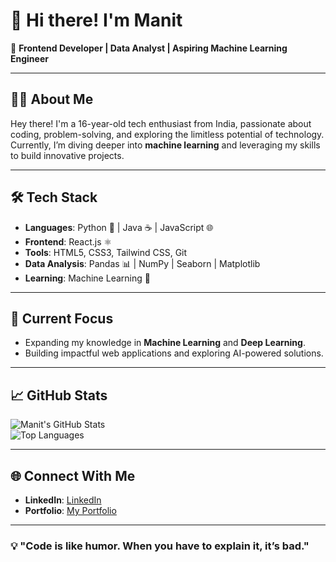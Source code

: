 # 👋 Hi there! I'm **Manit**  
🌟 **Frontend Developer | Data Analyst | Aspiring Machine Learning Engineer**  

---

## 🧑‍💻 About Me  
Hey there! I'm a 16-year-old tech enthusiast from India, passionate about coding, problem-solving, and exploring the limitless potential of technology. Currently, I’m diving deeper into **machine learning** and leveraging my skills to build innovative projects.

---

## 🛠️ Tech Stack  
- **Languages**: Python 🐍 | Java ☕ | JavaScript 🌐  
- **Frontend**: React.js ⚛️  
- **Tools**: HTML5, CSS3, Tailwind CSS, Git  
- **Data Analysis**: Pandas 📊 | NumPy | Seaborn | Matplotlib  
- **Learning**: Machine Learning 🤖  

---

## 🚀 Current Focus  
- Expanding my knowledge in **Machine Learning** and **Deep Learning**.  
- Building impactful web applications and exploring AI-powered solutions.  

---

## 📈 GitHub Stats  
![Manit's GitHub Stats](https://github-readme-stats.vercel.app/api?username=your-github-username&show_icons=true&theme=radical)  
![Top Languages](https://github-readme-stats.vercel.app/api/top-langs/?username=your-github-username&layout=compact&theme=radical)  

---

## 🌐 Connect With Me  
- **LinkedIn**: [LinkedIn](www.linkedin.com/in/manit-mishra-39363a309)  
- **Portfolio**: [My Portfolio](https://manitmishra.vercel.app/)  

---

### 💡 "Code is like humor. When you have to explain it, it’s bad."  
